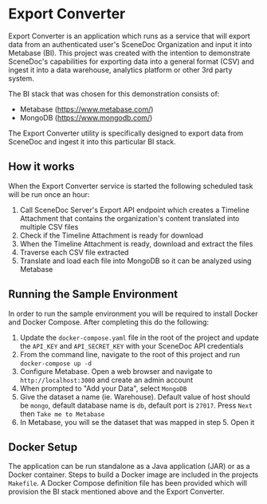 # Export Converter
Export Converter is an application which runs as a service that will export data from an authenticated user's SceneDoc Organization and input it into Metabase (BI).  This project was created with the intention to demonstrate SceneDoc's capabilities for exporting data into a general format (CSV) and ingest it into a data warehouse, analytics platform or other 3rd party system.

The BI stack that was chosen for this demonstration consists of:

- Metabase (https://www.metabase.com/)
- MongoDB (https://www.mongodb.com/)

The Export Converter utility is specifically designed to export data from SceneDoc and ingest it into this particular BI stack.

## How it works

When the Export Converter service is started the following scheduled task will be run once an hour:

1) Call SceneDoc Server's Export API endpoint which creates a Timeline Attachment that contains the organization's content translated into multiple CSV files
2) Check if the Timeline Attachment is ready for download
3) When the Timeline Attachment is ready, download and extract the files
4) Traverse each CSV file extracted
5) Translate and load each file into MongoDB so it can be analyzed using Metabase

## Running the Sample Environment

In order to run the sample environment you will be required to install Docker and Docker Compose.  After completing this do the following:

1) Update the `docker-compose.yaml` file in the root of the project and update the `API_KEY` and `API_SECRET_KEY` with your SceneDoc API credentials
2) From the command line, navigate to the root of this project and run `docker-compose up -d`
3) Configure Metabase.  Open a web browser and navigate to `http://localhost:3000` and create an admin account
4) When prompted to "Add your Data", select `MongoDB`
5) Give the dataset a name (ie. Warehouse).  Default value of host should be `mongo`, default database name is `db`, default port is `27017`.  Press `Next` then `Take me to Metabase`
6) In Metabase, you will se the dataset that was mapped in step 5.  Open it

## Docker Setup

The application can be run standalone as a Java application (JAR) or as a Docker container.  Steps to build a Docker image are included in the projects `Makefile`.  A Docker Compose definition file has been provided which will provision the BI stack mentioned above and the Export Converter. 


